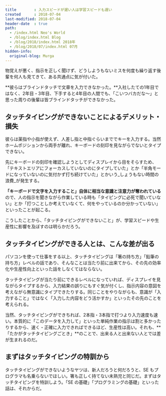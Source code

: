 ```yaml
---
title        : 入力スピードが遅い人は学習スピードも遅い
created      : 2018-07-04
last-modified: 2018-07-04
header-date  : true
path:
  - /index.html Neo's World
  - /blog/index.html Blog
  - /blog/2018/index.html 2018年
  - /blog/2018/07/index.html 07月
hidden-info:
  original-blog: Murga
---
```


物覚えが悪く、指示を正しく聞けず、どうしようもないミスを何度も繰り返す後輩を何人も見てきて、ある共通点に気が付いた。

**彼らはブラインドタッチで文章を入力できなかった。**入社したての1年目ではなく、2年目・3年目、下手すると4年目の人間でも、「こいつバカだな～」と思った周りの後輩は皆ブラインドタッチができなかった。

## タッチタイピングができないことによるデメリット・損失

彼らは薬指や小指が使えず、人差し指と中指ぐらいまででキーを入力する。当然ホームポジションから両手が離れ、キーボードの刻印を見ながらでないとタイプできない。

先にキーボードの刻印を確認しようとしてディスプレイから目をそらすため、「テキストエリアにフォーカスしていないのにタイプしていた」とか「半角モードになっていないのに気付かず打ち続けていた」とかいう_しょうもない時間の浪費_が発生する。

**「キーボードで文字を入力すること」自体に相当な意識と注意力が奪われている**ので、人の指示を聞きながら作業している時も「タイピングに必死で聞いていない」とか「打つことしか考えていなくて、何をやっているのか分かっていない」といったことが起こる。

こうしたことから、「タッチタイピングができないこと」が、学習スピードや生産性に影響を及ぼすのは明らかだろう。

## タッチタイピングができる人とは、こんな差が出る

パソコンを使って仕事をする以上、タッチタイピングは「箸の持ち方」「鉛筆の持ち方」レベルの話であり、そんなことは当たり前に出来てから、その先の効率化や生産性向上といった話をしなくてはならない。

タッチタイピングが当たり前にできるレベルになっていれば、ディスプレイを見ながらタイプするから、入力結果の誤りにもすぐ気が付くし、指示内容の意図を考えながら無意識にタイプできたりする。同じことをやりながらも、意識が「入力すること」ではなく「入力した内容をどう活かすか」といったその先のことを考えられる。

当然、タッチタイピングができちれば、2本指・3本指で打つより入力速度も速い。本質的に「このデータを入力して」といった単純作業の指示は割と多かったりするから、速く・正確に入力できればできるほど、生産性は高い。それも、**「たかがタッチタイピングごとき」**のことで、出来る人と出来ない人とでは差が生まれるのだ。

## まずはタッチタイピングの特訓から

タッチタイピングができないようなヤツは、新人だろうと何だろうと、SE もプログラマも名乗らないでほしい。箸も正しく持てない未熟児と同じだ。まずはタッチタイピングを特訓しよう。「SE の基礎」「プログラミングの基礎」といった話は、それからだ。
